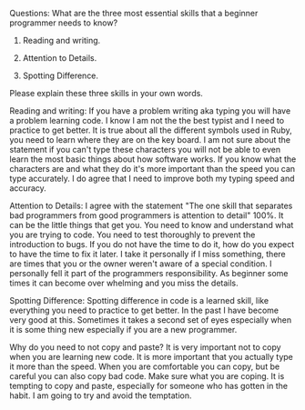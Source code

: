 Questions:
What are the three most essential skills that a beginner programmer needs to know?

1. Reading and writing.

2. Attention to Details.

3. Spotting Difference.


Please explain these three skills in your own words.

Reading and writing:
If you have a problem writing aka typing you will have a problem learning code.  I know I am not the
the best typist and I need to practice to get better.  It is true about all the different symbols
used in Ruby, you need to learn where they are on the key board.  I am not sure about the
statement if you can't type these characters you will not be able to even learn the most basic 
things about how software works.  If you know what the characters are and what they do it's
more important than the speed you can type accurately.  I do agree that I need to improve both 
my typing speed and accuracy.   

Attention to Details:
I agree with the statement "The one skill that separates bad programmers from good programmers is
attention to detail" 100%.  It can be the little things that get you.  You need to know and
understand what you are trying to code.  You need to test thoroughly to prevent the introduction
to bugs.  If you do not have the time to do it, how do you expect to have the time to fix it
later.  I take it personally if I miss something, there are times that you or the owner weren't 
aware of a special condition.  I personally fell it part of the programmers responsibility.  As 
beginner some times it can become over whelming and you miss the details.

Spotting Difference:
Spotting difference in code is a learned skill, like everything you need to practice to get
better.  In the past I have become very good at this.  Sometimes it takes a second set of eyes
especially when it is some thing new especially if you are a new programmer.


Why do you need to not copy and paste?
It is very important not to copy when you are learning new code.  It is more important that you
actually type it more than the speed.  When you are comfortable you can copy, but be careful
you can also copy bad code.  Make sure what you are coping.  It is tempting to copy and paste,
especially for someone who has gotten in the habit.  I am going to try and avoid the temptation.

